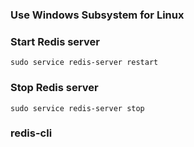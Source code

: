 ### Use Windows Subsystem for Linux
### Start Redis server
    sudo service redis-server restart
     
### Stop Redis server
    sudo service redis-server stop

### redis-cli
